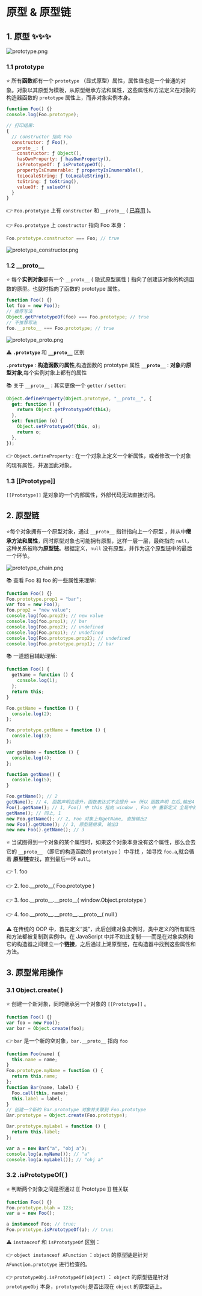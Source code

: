 # 原型 & 原型链

## 1. 原型 :sparkles::sparkles::sparkles:

![prototype.png](img/prototype.png)

### 1.1 prototype

:star: 所有**函数**都有一个 `prototype` （显式原型）属性，属性值也是一个普通的对象。对象以其原型为模板，从原型继承方法和属性，这些属性和方法定义在对象的构造器函数的 `prototype` 属性上，而非对象实例本身。

```js
function Foo() {}
console.log(Foo.prototype);

// 打印结果:
{
  // constructor 指向 Foo
  constructor: ƒ Foo(),
  __proto__: {
    constructor: ƒ Object(),
    hasOwnProperty: ƒ hasOwnProperty(),
    isPrototypeOf: ƒ isPrototypeOf(),
    propertyIsEnumerable: ƒ propertyIsEnumerable(),
    toLocaleString: ƒ toLocaleString(),
    toString: ƒ toString(),
    valueOf: ƒ valueOf()
  }
}
```

:point_right: `Foo.prototype` 上有 `constructor` 和 `__proto__` ( [已弃用](https://developer.mozilla.org/en-US/docs/Web/JavaScript/Reference/Global_Objects/Object/proto) )。

:point_right: `Foo.prototype` 上 `constructor` 指向 Foo 本身：

```js
Foo.prototype.constructor === Foo; // true
```

![prototype_constructor.png](img/prototype_constructor.png)

### 1.2 \_\_proto\_\_

:star: 每个**实例对象**都有一个 `__proto__` ( 隐式原型属性 ) 指向了创建该对象的构造函数的原型。也就时指向了函数的 prototype 属性。

```js
function Foo() {}
let foo = new Foo();
// 推荐写法
Object.getPrototypeOf(foo) === Foo.prototype; // true
// 不推荐写法
foo.__proto__ === Foo.prototype; // true
```

![prototype_proto.png](img/prototype_proto.png)

:warning: **`.prototype`** 和 **`__proto__`** 区别

**`.prototype`** : **构造函数**的**属性**,构造函数的 prototype 属性
**`__proto__`** : **对象**的**原型对象**,每个实例对象上都有的属性

:books: 关于 `__proto__` : 其实更像一个 `getter` / `setter`:

```js
Object.defineProperty(Object.prototype, "__proto__", {
  get: function () {
    return Object.getPrototypeOf(this);
  },
  set: function (o) {
    Object.setPrototypeOf(this, o);
    return o;
  },
});
```

:point_right: `Object.defineProperty` : 在一个对象上定义一个新属性，或者修改一个对象的现有属性，并返回此对象。

### 1.3 [[Prototype]]

`[[Prototype]]` 是对象的一个内部属性，外部代码无法直接访问。

## 2. 原型链

:star:每个对象拥有一个原型对象，通过 `__proto__` 指针指向上一个原型 ，并从中**继承方法和属性**，同时原型对象也可能拥有原型，这样一层一层，最终指向 `null`，这种关系被称为**原型链**。根据定义，`null` 没有原型，并作为这个原型链中的最后一个环节。

![prototype_chain.png](img/prototype_chain.png)

:books: 查看 Foo 和 foo 的一些属性来理解:

```js
function Foo() {}
Foo.prototype.prop1 = "bar";
var foo = new Foo();
foo.prop2 = "new value";
console.log(foo.prop2); // new value
console.log(foo.prop1); // bar
console.log(Foo.prop2); // undefined
console.log(Foo.prop1); // undefined
console.log(Foo.prototype.prop2); // undefined
console.log(Foo.prototype.prop1); // bar
```

:books: 一道题目辅助理解:

```js
function Foo() {
  getName = function () {
    console.log(1);
  };
  return this;
}

Foo.getName = function () {
  console.log(2);
};

Foo.prototype.getName = function () {
  console.log(3);
};

var getName = function () {
  console.log(4);
};

function getName() {
  console.log(5);
}

Foo.getName(); // 2
getName(); // 4, 函数声明会提升，函数表达式不会提升 => 所以 函数声明 在后,输出4
Foo().getName(); // 1, Foo() 中 this 指向 window , Foo 中 重新定义 全局中的 getName, 输出 1
getName(); // 同上, 1
new Foo.getName(); // 2, Foo 对象上有getName, 直接输出2
new Foo().getName(); // 3, 原型链继承, 输出3
new new Foo().getName(); // 3
```

:star: 当试图得到一个对象的某个属性时，如果这个对象本身没有这个属性，那么会去它的 `__proto__` （即它的构造函数的 `prototype` ）中寻找 ，如寻找 `foo.a`,就会循着 **原型链**查找，直到最后一环 `null`。

:point_right: 1. foo

:point_right: 2. foo.\_\_proto\_\_( Foo.prototype )

:point_right: 3. foo.\_\_proto\_\_.\_\_proto\_\_( window.Object.prototype )

:point_right: 4. foo.\_\_proto\_\_.\_\_proto\_\_.\_\_proto\_\_( null )

:warning: 在传统的 OOP 中，首先定义“类”，此后创建对象实例时，类中定义的所有属性和方法都被复制到实例中。在 JavaScript 中并不如此复制——而是在对象实例和它的构造器之间建立一个**链接**，之后通过上溯原型链，在构造器中找到这些属性和方法。

## 3. 原型常用操作

### 3.1 Object.create( )

:star: 创建一个新对象，同时继承另一个对象的 `[[Prototype]]` 。

```js
function Foo() {}
var foo = new Foo();
var bar = Object.create(foo);
```

:point_right: `bar` 是一个新的空对象，`bar.__proto__` 指向 `foo`

```js
function Foo(name) {
  this.name = name;
}
Foo.prototype.myName = function () {
  return this.name;
};
function Bar(name, label) {
  Foo.call(this, name);
  this.label = label;
}
// 创建一个新的 Bar.prototype 对象并关联到 Foo.prototype
Bar.prototype = Object.create(Foo.prototype);

Bar.prototype.myLabel = function () {
  return this.label;
};

var a = new Bar("a", "obj a");
console.log(a.myName()); // "a"
console.log(a.myLabel()); // "obj a"
```

### 3.2 .isPrototypeOf( )

:star: 判断两个对象之间是否通过 [[ Prototype ]] 链关联

```js
function Foo() {}
Foo.prototype.blah = 123;
var a = new Foo();

a instanceof Foo; // true;
Foo.prototype.isPrototypeOf(a); // true;
```

:warning: `instanceof` 和 `isPrototypeOf` 区别：

:point_right: `object instanceof AFunction` ：`object` 的原型链是针对 `AFunction.prototype` 进行检查的。

:point_right: `prototypeObj.isPrototypeOf(object)` ： `object` 的原型链是针对 `prototypeObj` 本身，`prototypeObj`是否出现在 `object` 的原型链上。
